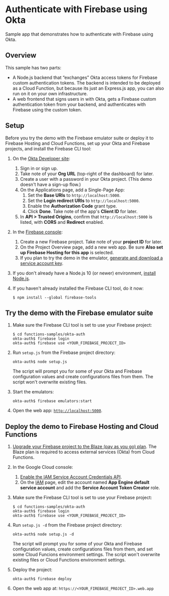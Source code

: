 # Authenticate with Firebase using Okta

Sample app that demonstrates how to authenticate with Firebase using Okta.

## Overview

This sample has two parts:

- A Node.js backend that “exchanges” Okta access tokens for Firebase custom
  authentication tokens. The backend is intended to be deployed as a Cloud
  Function, but because its just an Express.js app, you can also run on it on
  your own infrastructure.
- A web frontend that signs users in with Okta, gets a Firebase custom
  authentication token from your backend, and authenticates with Firebase using
  the custom token.

## Setup

Before you try the demo with the Firebase emulator suite or deploy it to
Firebase Hosting and Cloud Functions, set up your Okta and Firebase projects,
and install the Firebase CLI tool:

1.  On the [Okta Developer site](https://developer.okta.com/):

    1.  Sign in or sign up.
    2.  Take note of your **Org URL** (top-right of the dashboard) for later.
    3.  Create a user with a password in your Okta project. (This demo doesn't
        have a sign-up flow.)
    4.  On the Applications page, add a Single-Page App:
        1.  Set the **Base URIs** to `http://localhost:5000`.
        2.  Set the **Login redirect URIs**  to `http://localhost:5000`.
        3.  Enable the **Authorization Code** grant type.
        4.  Click **Done**. Take note of the app's **Client ID** for later.
    5.  In **API > Trusted Origins**, confirm that `http://localhost:5000` is
        listed, with **CORS** and **Redirect** enabled.

2.  In the [Firebase console](https://console.firebase.google.com/):

    1. Create a new Firebase project. Take note of your **project ID** for
       later.
    2. On the Project Overview page, add a new web app. Be sure **Also set up
       Firebase Hosting for this app** is selected.
    3. If you plan to try the demo in the emulator, [generate and download a
       service account key][svcacct].

3.  If you don't already have a Node.js 10 (or newer) environment,
    [install Node.js](https://nodejs.org/).

4.  If you haven't already installed the Firebase CLI tool, do it now:

    ```
    $ npm install --global firebase-tools
    ```

[svcacct]: https://console.firebase.google.com/project/_/settings/serviceaccounts/adminsdk

## Try the demo with the Firebase emulator suite

1.  Make sure the Firebase CLI tool is set to use your Firebase project:

    ```
    $ cd functions-samples/okta-auth
    okta-auth$ firebase login
    okta-auth$ firebase use <YOUR_FIREBASE_PROJECT_ID>
    ```

2.  Run `setup.js` from the Firebase project directory:

    ```
    okta-auth$ node setup.js
    ```

    The script will prompt you for some of your Okta and Firebase configuration
    values and create configurations files from them. The script won't
    overwrite existing files.

3.  Start the emulators:

    ```
    okta-auth$ firebase emulators:start
    ```

4.  Open the web app: [`http://localhost:5000`](http://localhost:5000).

## Deploy the demo to Firebase Hosting and Cloud Functions

1.  [Upgrade your Firebase project to the Blaze (pay as you go) plan](https://console.firebase.google.com/project/_/overview?purchaseBillingPlan=metered).
    The Blaze plan is required to access external services (Okta) from Cloud
    Functions.

2.  In the Google Cloud console:

    1.  [Enable the IAM Service Account Credentials API](https://console.cloud.google.com/apis/api/iamcredentials.googleapis.com/overview?project=_).
    2.  On the [IAM](https://console.developers.google.com/iam-admin/iam?project=_)
        page, edit the account named **App Engine default service account** and
        add the **Service Account Token Creator** role.

3.  Make sure the Firebase CLI tool is set to use your Firebase project:

    ```
    $ cd functions-samples/okta-auth
    okta-auth$ firebase login
    okta-auth$ firebase use <YOUR_FIREBASE_PROJECT_ID>
    ```

4.  Run `setup.js -d` from the Firebase project directory:

    ```
    okta-auth$ node setup.js -d
    ```

    The script will prompt you for some of your Okta and Firebase configuration
    values, create configurations files from them, and set some Cloud Funcions
    environment settings. The script won't overwrite existing files or Cloud
    Functions environment settings.

5.  Deploy the project:

    ```
    okta-auth$ firebase deploy
    ```

6.  Open the web app at: `https://<YOUR_FIREBASE_PROJECT_ID>.web.app`
